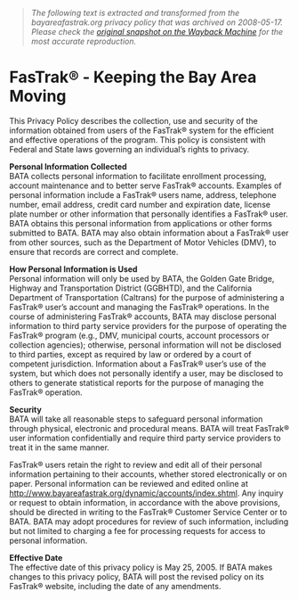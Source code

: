 > *The following text is extracted and transformed from the bayareafastrak.org privacy policy that was archived on 2008-05-17. Please check the [original snapshot on the Wayback Machine](https://web.archive.org/web/20080517121448id_/http%3A//bayareafastrak.org/static/privacy/index.shtml) for the most accurate reproduction.*

# FasTrak® - Keeping the Bay Area Moving

This Privacy Policy describes the collection, use and security of the information obtained from users of the FasTrak® system for the efficient and effective operations of the program. This policy is consistent with Federal and State laws governing an individual’s rights to privacy.

**Personal Information Collected**  
BATA collects personal information to facilitate enrollment processing, account maintenance and to better serve FasTrak® accounts. Examples of personal information include a FasTrak® users name, address, telephone number, email address, credit card number and expiration date, license plate number or other information that personally identifies a FasTrak® user. BATA obtains this personal information from applications or other forms submitted to BATA. BATA may also obtain information about a FasTrak® user from other sources, such as the Department of Motor Vehicles (DMV), to ensure that records are correct and complete.

**How Personal Information is Used**  
Personal information will only be used by BATA, the Golden Gate Bridge, Highway and Transportation District (GGBHTD), and the California Department of Transportation (Caltrans) for the purpose of administering a FasTrak® user’s account and managing the FasTrak® operations. In the course of administering FasTrak® accounts, BATA may disclose personal information to third party service providers for the purpose of operating the FasTrak® program (e.g., DMV, municipal courts, account processors or collection agencies); otherwise, personal information will not be disclosed to third parties, except as required by law or ordered by a court of competent jurisdiction. Information about a FasTrak® user’s use of the system, but which does not personally identify a user, may be disclosed to others to generate statistical reports for the purpose of managing the FasTrak® operation. 

**Security**  
BATA will take all reasonable steps to safeguard personal information through physical, electronic and procedural means. BATA will treat FasTrak® user information confidentially and require third party service providers to treat it in the same manner.

FasTrak® users retain the right to review and edit all of their personal information pertaining to their accounts, whether stored electronically or on paper. Personal information can be reviewed and edited online at <http://www.bayareafastrak.org/dynamic/accounts/index.shtml>. Any inquiry or request to obtain information, in accordance with the above provisions, should be directed in writing to the FasTrak® Customer Service Center or to BATA. BATA may adopt procedures for review of such information, including but not limited to charging a fee for processing requests for access to personal information.

**Effective Date**  
The effective date of this privacy policy is May 25, 2005. If BATA makes changes to this privacy policy, BATA will post the revised policy on its FasTrak® website, including the date of any amendments.
